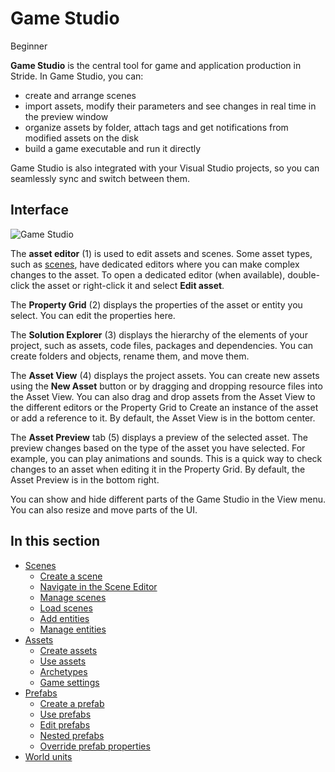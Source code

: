 # Game Studio

<span class="badge text-bg-primary">Beginner</span>

**Game Studio** is the central tool for game and application production in Stride. In Game Studio, you can:

* create and arrange scenes
* import assets, modify their parameters and see changes in real time in the preview window
* organize assets by folder, attach tags and get notifications from modified assets on the disk
* build a game executable and run it directly

Game Studio is also integrated with your Visual Studio projects, so you can seamlessly sync and switch between them.

## Interface

![Game Studio](../get-started/media/game-studio-main-interface.webp)

The **asset editor** (1) is used to edit assets and scenes. Some asset types, such as [scenes](create-a-scene.md), have dedicated editors where you can make complex changes to the asset. To open a dedicated editor (when available), double-click the asset or right-click it and select **Edit asset**.

The **Property Grid** (2) displays the properties of the asset or entity you select. You can edit the properties here.

The **Solution Explorer** (3) displays the hierarchy of the elements of your project, such as assets, code files, packages and dependencies. You can create folders and objects, rename them, and move them.

The **Asset View** (4) displays the project assets. You can create new assets using the **New Asset** button or by dragging and dropping resource files into the Asset View. You can also drag and drop assets from the Asset View to the different editors or the Property Grid to Create an instance of the asset or add a reference to it. By default, the Asset View is in the bottom center.

The **Asset Preview** tab (5) displays a preview of the selected asset. The preview changes based on the type of the asset you have selected. For example, you can play animations and sounds. This is a quick way to check changes to an asset when editing it in the Property Grid. By default, the Asset Preview is in the bottom right.

You can show and hide different parts of the Game Studio in the View menu. You can also resize and move parts of the UI.

## In this section

* [Scenes](scenes.md)
    * [Create a scene](create-a-scene.md)
    * [Navigate in the Scene Editor](navigate-in-the-scene-editor.md)
    * [Manage scenes](manage-scenes.md)
    * [Load scenes](load-scenes.md)
    * [Add entities](add-entities.md)
    * [Manage entities](manage-entities.md)
* [Assets](assets.md)
    * [Create assets](create-assets.md)
    * [Use assets](use-assets.md)
    * [Archetypes](archetypes.md)
    * [Game settings](game-settings.md) 
* [Prefabs](prefabs/index.md)
    * [Create a prefab](prefabs/create-a-prefab.md)
    * [Use prefabs](prefabs/use-prefabs.md)
    * [Edit prefabs](prefabs/edit-prefabs.md)
    * [Nested prefabs](prefabs/nested-prefabs.md)
    * [Override prefab properties](prefabs/override-prefab-properties.md)
* [World units](world-units.md)
